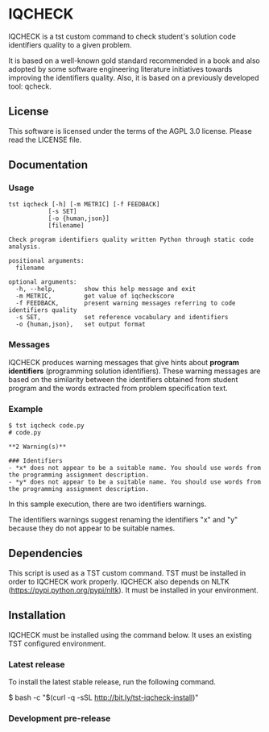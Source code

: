 # IQCHECK

IQCHECK is a tst custom command to check student's solution code identifiers quality to a given problem. 

It is based on a well-known gold standard recommended in a book and also adopted by some software engineering literature initiatives towards improving the identifiers quality. Also, it is based on a previously developed tool: qcheck.

## License

This software is licensed under the terms of the AGPL 3.0 license. Please read the LICENSE file.

## Documentation

### Usage 

```
tst iqcheck [-h] [-m METRIC] [-f FEEDBACK]
           [-s SET] 
           [-o {human,json}]
           [filename]

Check program identifiers quality written Python through static code analysis.

positional arguments:
  filename

optional arguments:
  -h, --help,        show this help message and exit
  -m METRIC,         get value of iqcheckscore
  -f FEEDBACK,       present warning messages referring to code identifiers quality
  -s SET,            set reference vocabulary and identifiers
  -o {human,json},   set output format
```

### Messages

IQCHECK produces warning messages that give hints about **program identifiers** (programming solution identifiers). These warning messages are based on the similarity between the identifiers obtained from student program and the words extracted from problem specification text.

### Example
```
$ tst iqcheck code.py
# code.py

**2 Warning(s)** 

### Identifiers
- *x* does not appear to be a suitable name. You should use words from the programming assignment description.
- *y* does not appear to be a suitable name. You should use words from the programming assignment description.
```
In this sample execution, there are two identifiers warnings. 

The identifiers warnings suggest renaming the identifiers "x" and "y" because they do not appear to be suitable names.

## Dependencies

This script is used as a TST custom command. TST must be installed in order to IQCHECK work properly. 
IQCHECK also depends on NLTK (https://pypi.python.org/pypi/nltk). It must be installed in your environment.

## Installation

IQCHECK must be installed using the command below. It uses an existing TST configured environment.  

### Latest release

To install the latest stable release, run the following command.

$ bash -c "$(curl -q -sSL http://bit.ly/tst-iqcheck-install)"

### Development pre-release
